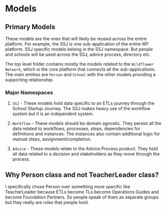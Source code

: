 # Models

## Primary Models

These models are the ones that will likely be reused across the entire platform.
For example, the SSJ is one sub-application of the entire WF platform.  SSJ specific models belong in the SSJ namespace.  But people and schools will be used across the SSJ, advice process, directory etc.

The top level folder contains mostly the models related to the `Wildflower Network`, which is the core platform that connects all the sub-applications.  The main entities are `Person` and `School` with the other models providing a supporting relationship.

### Major Namespaces

1. `SSJ` - These models hold data specific to an ETLs journey through the School Startup Journey.  The SSJ makes heavy use of the workflow system but it is an independent system.

2. `Workflow` - These models should be domain agnostic.  They persist all the data related to workflows, processes, steps, dependencies for definitions and instances.  The instances also contain additional logic for manual steps, assignment/completion.

3. `Advice` - These models relate to the Advice Process product.  They hold all data related to a decision and stakeholders as they move through the process.


## Why Person class and not TeacherLeader class?
I specifically chose Person over something more specific like TeacherLeader because ETLs become TLs become Operations Guides and become Foundation Partners.  So people speak of them as separate groups but they really are roles that people hold.

